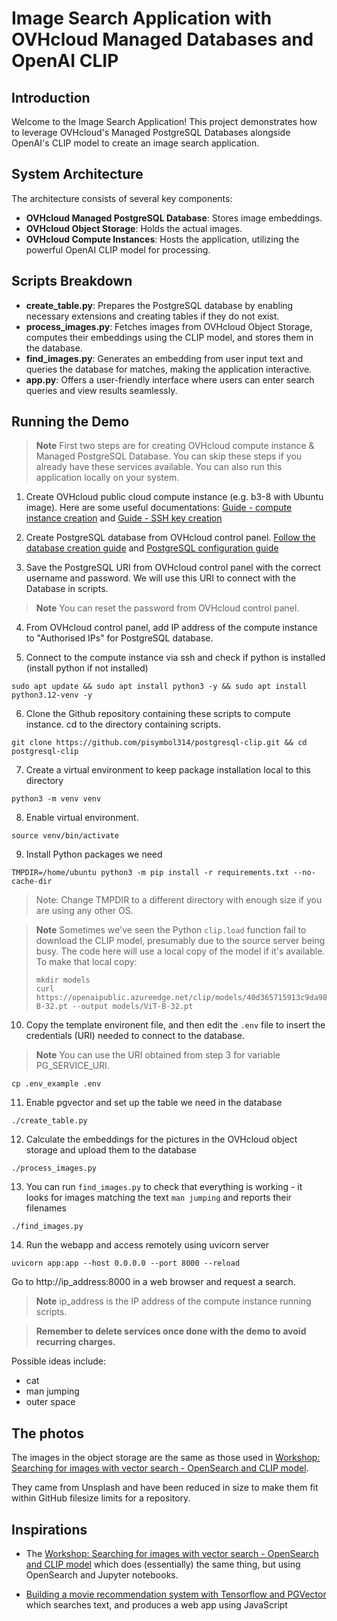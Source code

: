 # Image Search Application with OVHcloud Managed Databases and OpenAI CLIP

## Introduction
Welcome to the Image Search Application! This project demonstrates how to leverage OVHcloud's Managed PostgreSQL Databases alongside OpenAI's CLIP model to create an image search application.

## System Architecture
The architecture consists of several key components:
- **OVHcloud Managed PostgreSQL Database**: Stores image embeddings.
- **OVHcloud Object Storage**: Holds the actual images.
- **OVHcloud Compute Instances**: Hosts the application, utilizing the powerful OpenAI CLIP model for processing.

## Scripts Breakdown
- **create_table.py**: Prepares the PostgreSQL database by enabling necessary extensions and creating tables if they do not exist.
- **process_images.py**: Fetches images from OVHcloud Object Storage, computes their embeddings using the CLIP model, and stores them in the database.
- **find_images.py**: Generates an embedding from user input text and queries the database for matches, making the application interactive.
- **app.py**: Offers a user-friendly interface where users can enter search queries and view results seamlessly.

## Running the Demo
> **Note** First two steps are for creating OVHcloud compute instance & Managed PostgreSQL Database. You can skip these steps if you already have these services available. You can also run this application locally on your system.

1. Create OVHcloud public cloud compute instance (e.g. b3-8 with Ubuntu image). Here are some useful documentations: [Guide - compute instance creation](https://support.us.ovhcloud.com/hc/en-us/articles/360002245164-Creating-and-Connecting-a-Public-Cloud-Instance) and [Guide - SSH key creation](https://support.us.ovhcloud.com/hc/en-us/articles/33773177952659-Create-and-use-SSH-keys-for-Public-Cloud-instances)

2. Create PostgreSQL database from OVHcloud control panel. [Follow the database creation guide](https://support.us.ovhcloud.com/hc/en-us/articles/20611621210515-Getting-Started-with-Cloud-Databases) and [PostgreSQL configuration guide](https://support.us.ovhcloud.com/hc/en-us/articles/21535313272083-PostgreSQL-Configure-an-Instance-to-Accept-Incoming-Connections)

3. Save the PostgreSQL URI from OVHcloud control panel with the correct username and password. We will use this URI to connect with the Database in scripts.
> **Note** You can reset the password from OVHcloud control panel.

4. From OVHcloud control panel, add IP address of the compute instance to "Authorised IPs" for PostgreSQL database.

5. Connect to the compute instance via ssh and check if python is installed (install python if not installed)
```shell
sudo apt update && sudo apt install python3 -y && sudo apt install python3.12-venv -y
```

6. Clone the Github repository containing these scripts to compute instance. cd to the directory containing scripts.
```shell
git clone https://github.com/pisymbol314/postgresql-clip.git && cd postgresql-clip
```

7. Create a virtual environment to keep package installation local to this directory
```shell
python3 -m venv venv
```

8. Enable virtual environment.
```shell
source venv/bin/activate
```

9. Install Python packages we need
```shell
TMPDIR=/home/ubuntu python3 -m pip install -r requirements.txt --no-cache-dir
```
> Note: Change TMPDIR to a different directory with enough size if you are using any other OS.

> **Note** Sometimes we've seen the Python `clip.load` function fail to download the CLIP model, presumably due to the source server being busy. The code here will use a local copy of the model if it's available. To make that local copy:
>
>     mkdir models
>     curl https://openaipublic.azureedge.net/clip/models/40d365715913c9da98579312b702a82c18be219cc2a73407c4526f58eba950af/ViT-B-32.pt --output models/ViT-B-32.pt

10. Copy the template environent file, and then edit the `.env` file to insert the credentials (URI) needed to connect to the database. 
> **Note** You can use the URI obtained from step 3 for variable PG_SERVICE_URI.
```shell
cp .env_example .env
```

11. Enable pgvector and set up the table we need in the database
```shell
./create_table.py
```

12. Calculate the embeddings for the pictures in the OVHcloud object storage and upload them to the database
```shell
./process_images.py
```

13. You can run `find_images.py` to check that everything is working - it looks for images matching the text `man jumping` and reports their filenames
```shell
./find_images.py
```

14. Run the webapp and access remotely using uvicorn server
```shell
uvicorn app:app --host 0.0.0.0 --port 8000 --reload
```
Go to http://ip_address:8000 in a web browser and request a search.
> **Note** ip_address is the IP address of the compute instance running scripts.

> **Remember to delete services once done with the demo to avoid recurring charges.**

Possible ideas include:
* cat
* man jumping
* outer space

## The photos

The images in the object storage are the same as those used in [Workshop: Searching for images with vector search - OpenSearch and CLIP model](https://github.com/Aiven-Labs/workshop-multimodal-search-CLIP-OpenSearch).

They came from Unsplash and have been reduced in size to make them fit within
GitHub filesize limits for a repository.


## Inspirations

* The [Workshop: Searching for images with vector search - OpenSearch and CLIP
  model](https://github.com/Aiven-Labs/workshop-multimodal-search-CLIP-OpenSearch)
  which does (essentially) the same thing, but using OpenSearch and Jupyter
  notebooks.

* [Building a movie recommendation system with Tensorflow and
  PGVector](https://github.com/Aiven-Labs/pgvector-tensorflow-movie-recommendations-workshop)
  which searches text, and produces a web app using JavaScript
